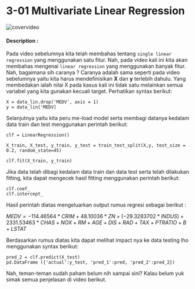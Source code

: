 # 3-01 Multivariate Linear Regression

![covervideo](http://bit.ly/makeaicovervideo)

#### **Description :**

Pada video sebelumnya kita telah membahas tentang `single linear regression` yang menggunakan satu fitur. Nah, pada video kali ini kita akan membahas mengenai `linear regression` yang menggunakan banyak fitur. <br>
Nah, bagaimana sih caranya ? Caranya adalah sama seperti pada video sebelumnya yaitu kita harus mendefinisikan **X** dan **y** terlebih dahulu. Yang membedakan ialah nilai X pada kasus kali ini tidak satu melainkan semua variabel yang kita gunakan kecuali target. Perhatikan syntax berikut:

```
X = data_lin.drop('MEDV', axis = 1)
y = data_lin['MEDV]
```

Selanjutnya yaitu kita peru me-load model serta membagi datanya kedalam data train dan test menggunakan perintah berikut:

```
clf = LinearRegression()

X_train, X_test, y_train, y_test = train_test_split(X,y, test_size = 0.2, random_state=45)

clf.fit(X_train, y_train)
```

Jika data telah dibagi kedalam data train dan data test serta telah dilakukan fitting, kita dapat mengecek hasil fitting menggunakan perintah berikut:

```
clf.coef_
clf.intercept_
```
Hasil perintah diatas mengeluarkan output rumus regresi sebagai berikut :

$MEDV = -114.46564*CRIM + 48.10036*ZN + (-29.3283702 * INDUS) + 2331.53463 * CHAS + NOX + RM + AGE + DIS + RAD + TAX + PTRATIO + B + LSTAT$

Berdasarkan rumus diatas kita dapat melihat impact nya ke data testing lho menggunakan syntax berikut:
```
pred_2 = clf.predict(X_test)
pd.DataFrame ({'actual':y_test, 'pred_1':pred, 'pred_2':pred_2})
```

Nah, teman-teman sudah paham belum nih sampai sini? Kalau belum yuk simak semua penjelasan di video berikut.
